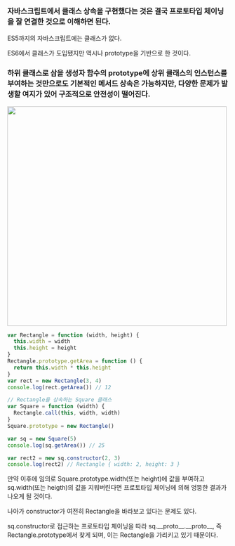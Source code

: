 ### 자바스크립트에서 클래스 상속을 구현했다는 것은 결국 프로토타입 체이닝을 잘 연결한 것으로 이해하면 된다.

ES5까지의 자바스크립트에는 클래스가 없다.

ES6에서 클래스가 도입됐지만 역시나 prototype을 기반으로 한 것이다.

### 하위 클래스로 삼을 생성자 함수의 prototype에 상위 클래스의 인스턴스를 부여하는 것만으로도 기본적인 메서드 상속은 가능하지만, 다양한 문제가 발생할 여지가 있어 구조적으로 안전성이 떨어진다.

<img width="500" alt="" src="https://github.com/user-attachments/assets/be77f174-e2cb-4805-8b16-11fb4a83ea2d" />

```javascript
var Rectangle = function (width, height) {
  this.width = width
  this.height = height
}
Rectangle.prototype.getArea = function () {
  return this.width * this.height
}
var rect = new Rectangle(3, 4)
console.log(rect.getArea()) // 12

// Rectangle을 상속하는 Square 클래스
var Square = function (width) {
  Rectangle.call(this, width, width)
}
Square.prototype = new Rectangle()

var sq = new Square(5)
console.log(sq.getArea()) // 25

var rect2 = new sq.constructor(2, 3)
console.log(rect2) // Rectangle { width: 2, height: 3 }
```

만약 이후에 임의로 Square.prototype.width(또는 height)에 값을 부여하고 sq.width(또는 heigth)의 값을 지워버린다면 프로토타입 체이닝에 의해 엉뚱한 결과가 나오게 될 것이다.

나아가 constructor가 여전히 Rectangle을 바라보고 있다는 문제도 있다.

sq.constructor로 접근하는 프로토타입 체이닝을 따라 sq.\_\_proto__.\_\_proto__, 즉 Rectangle.prototype에서 찾게 되며, 이는 Rectangle을 가리키고 있기 때문이다.
